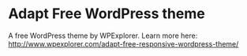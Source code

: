 # Adapt Free WordPress theme

A free WordPress theme by WPExplorer. Learn more here: http://www.wpexplorer.com/adapt-free-responsive-wordpress-theme/